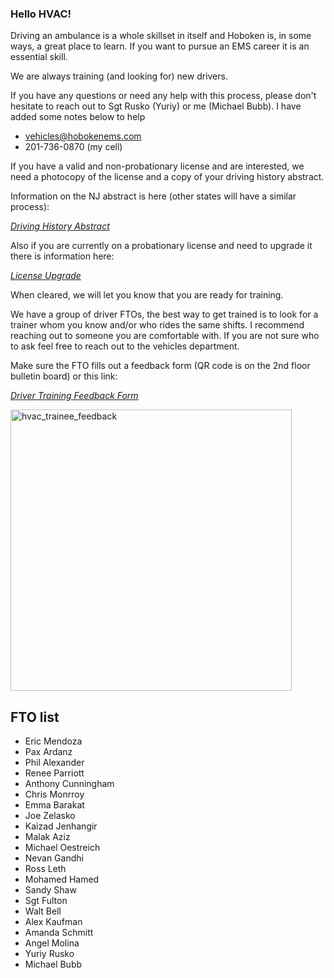 ### Hello HVAC!

Driving an ambulance is a whole skillset in itself and Hoboken is, in some ways, a great place to learn. If you want to pursue an EMS career it is an essential skill.

We are always training (and looking for) new drivers.

If you have any questions or need any help with this process, please don't hesitate to reach out to Sgt Rusko (Yuriy) or me (Michael Bubb). I have added some notes below to help

- <vehicles@hobokenems.com>
- 201-736-0870 (my cell)

If you have a valid and non-probationary license and are interested, we need a photocopy of the license and a copy of your driving history abstract.

Information on the  NJ abstract is here (other states will have a similar process):

[*Driving History Abstract*](https://www.nj.gov/mvc/license/driverhist.htm)

Also if you are currently on a probationary license and need to upgrade it there is information here:

[*License Upgrade*](https://mymvc.state.nj.us/license-upgrade)

When cleared, we will let you know that you are ready for training.

We have a group of driver FTOs, the best way to get trained is to look for a trainer whom you know and/or who rides the same shifts. I recommend reaching out to someone you are comfortable with. If you are not sure who to ask feel free to reach out to the vehicles department.

Make sure the FTO fills out a feedback form (QR code is on the 2nd floor bulletin board) or this link:

[*Driver Training Feedback Form*](https://forms.office.com/Pages/ResponsePage.aspx?id=rolSo7vVqkC0sZ1WAuOVYdHTQS4mBuBFlgjwNuFAcDBUREw1MjFOT0cxTzFKRU5QTkhaMEw0SzZXMC4u)

<img width="450" alt="hvac_trainee_feedback" src="https://gist.github.com/assets/156017/7b45d9eb-3148-4bef-9e63-e58db12d5ff0">


## FTO list

- Eric Mendoza
- Pax Ardanz
- Phil Alexander
- Renee Parriott
- Anthony Cunningham
- Chris Monrroy
- Emma Barakat
- Joe Zelasko
- Kaizad Jenhangir
- Malak Aziz
- Michael Oestreich
- Nevan Gandhi
- Ross Leth
- Mohamed Hamed
- Sandy Shaw
- Sgt Fulton
- Walt Bell
- Alex Kaufman
- Amanda Schmitt
- Angel Molina
- Yuriy Rusko
- Michael Bubb
